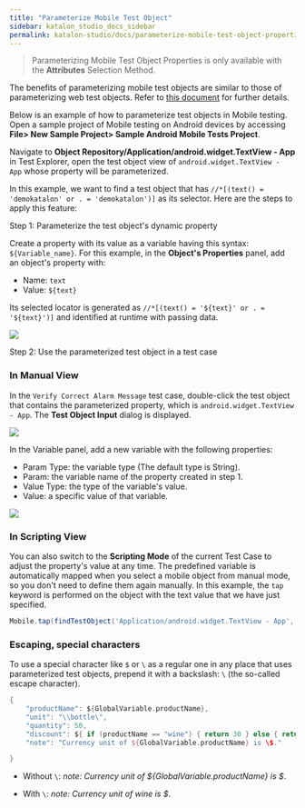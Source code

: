 ```yaml
---
title: "Parameterize Mobile Test Object"
sidebar: katalon_studio_docs_sidebar
permalink: katalon-studio/docs/parameterize-mobile-test-object-properties.html
---
```

> Parameterizing Mobile Test Object Properties is only available with the **Attributes** Selection Method.

The benefits of parameterizing mobile test objects are similar to those of parameterizing web test objects. Refer to [this document](https://docs.katalon.com/katalon-studio/docs/parameterize-web-test-object-properties.html) for further details.

Below is an example of how to parameterize test objects in Mobile testing. Open a sample project of Mobile testing on Android devices by accessing **File> New Sample Project> Sample Android Mobile Tests Project**.

Navigate to **Object Repository/Application/android.widget.TextView - App** in Test Explorer, open the test object view of `android.widget.TextView - App` whose property will be parameterized.

In this example, we want to find a test object that has `//*[(text() = 'demokatalon' or . = 'demokatalon')]` as its selector. Here are the steps to apply this feature:

Step 1: Parameterize the test object's dynamic property

Create a property with its value as a variable having this syntax: `${Variable_name}`. For this example, in the **Object's Properties** panel, add an object's property with:

* Name: `text`
* Value: `${text}`

Its selected locator is generated as `//*[(text() = '${text}' or . = '${text}')]` and identified at runtime with passing data.

<img src="https://github.com/katalon-studio/docs-images/raw/master/katalon-studio/docs/param-mobile-object/selector.png" width="" height="">

Step 2: Use the parameterized test object in a test case

### In Manual View

In the `Verify Correct Alarm Message` test case, double-click the test object that contains the parameterized property, which is `android.widget.TextView - App`. The **Test Object Input** dialog is displayed.

<img src="https://github.com/katalon-studio/docs-images/raw/master/katalon-studio/docs/param-mobile-object/test-case.png" width="" height="">

In the Variable panel, add a new variable with the following properties:

* Param Type: the variable type (The default type is String).
* Param: the variable name of the property created in step 1.
* Value Type: the type of the variable's value.
* Value: a specific value of that variable.

<img src="https://github.com/katalon-studio/docs-images/raw/master/katalon-studio/docs/param-mobile-object/test-object-input.png" width="" height="">

### In Scripting View

You can also switch to the **Scripting Mode** of the current Test Case to adjust the property's value at any time. The predefined variable is automatically mapped when you select a mobile object from manual mode, so you don't need to define them again manually. In this example, the `tap` keyword is performed on the object with the text value that we have just specified.

```groovy
Mobile.tap(findTestObject('Application/android.widget.TextView - App', [('text') : 'demokatalon']), 10)
```

### Escaping, special characters

To use a special character like `$` or `\` as a regular one in any place that uses parameterized test objects, prepend it with a backslash: `\` (the so-called escape character).

```groovy
{
 	"productName": ${GlobalVariable.productName},
  	"unit": "\\bottle\",
  	"quantity": 50,
  	"discount": ${ if (productName == "wine") { return 30 } else { return 0}}
	"note": "Currency unit of ${GlobalVariable.productName} is \$."

}
```

* Without `\`: *note: Currency unit of ${GlobalVariable.productName} is $*.

* With `\`: *note: Currency unit of wine is $*.